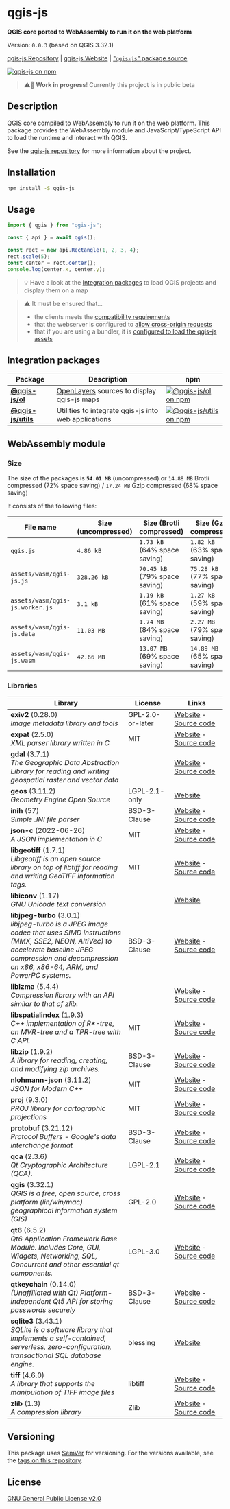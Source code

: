 # qgis-js

**QGIS core ported to WebAssembly to run it on the web platform**

Version: `0.0.3` (based on QGIS 3.32.1)

[qgis-js Repository](https://github.com/qgis/qgis-js) | [qgis-js Website](https://qgis.github.io/qgis-js) | ["`qgis-js`" package source](https://github.com/qgis/qgis-js/tree/main/packages/qgis-js)

[![qgis-js on npm](https://img.shields.io/npm/v/qgis-js)](https://www.npmjs.com/package/qgis-js)

> ⚠️🧪 **Work in progress**! Currently this project is in public beta

## Description

QGIS core compiled to WebAssembly to run it on the web platform. This package provides the WebAssembly module and JavaScript/TypeScript API to load the runtime and interact with QGIS.

See the [qgis-js repository](https://github.com/qgis/qgis-js) for more information about the project.

## Installation

```bash
npm install -S qgis-js
```

## Usage

```js
import { qgis } from "qgis-js";

const { api } = await qgis();

const rect = new api.Rectangle(1, 2, 3, 4);
rect.scale(5);
const center = rect.center();
console.log(center.x, center.y);
```

> 💡 Have a look at the [Integration packages](#integration-packages) to load QGIS projects and display them on a map

> ⚠️ It must be ensured that...
>
> - the clients meets the [compatibility requirements](https://github.com/qgis/qgis-js/blob/main/docs/compatibility.md)
> - that the webserver is configured to [allow cross-origin requests](https://developer.mozilla.org/en-US/docs/Web/HTTP/CORS)
> - that if you are using a bundler, it is [configured to load the qgis-js assets](https://github.com/qgis/qgis-js/blob/main/docs/bundling.md)

## Integration packages

| Package                                                  | Description                                                           | npm                                                                                                                   |
| -------------------------------------------------------- | --------------------------------------------------------------------- | --------------------------------------------------------------------------------------------------------------------- |
| **[@qgis-js/ol](./packages/qgis-js-ol/README.md)**       | [OpenLayers](https://openlayers.org/) sources to display qgis-js maps | [![@qgis-js/ol on npm](https://img.shields.io/npm/v/@qgis-js/ol)](https://www.npmjs.com/package/@qgis-js/ol)          |
| **[@qgis-js/utils](./packages/qgis-js-utils/README.md)** | Utilities to integrate qgis-js into web applications                  | [![@qgis-js/utils on npm](https://img.shields.io/npm/v/@qgis-js/utils)](https://www.npmjs.com/package/@qgis-js/utils) |

## WebAssembly module

### Size

<!--NOTE: this can be generated with "./qgis-js.ts size -o markdown"-->

The size of the packages is **`54.01 MB`** (uncompressed) or `14.88 MB` Brotli compressed (72% space saving) / `17.24 MB` Gzip compressed (68% space saving)

It consists of the following files:

| File name                       | Size (uncompressed) | Size (Brotli compressed)      | Size (Gzip compressed)        |
| ------------------------------- | ------------------- | ----------------------------- | ----------------------------- |
| `qgis.js`                       | `4.86 kB`           | `1.73 kB` (64% space saving)  | `1.82 kB` (63% space saving)  |
| `assets/wasm/qgis-js.js`        | `328.26 kB`         | `70.45 kB` (79% space saving) | `75.28 kB` (77% space saving) |
| `assets/wasm/qgis-js.worker.js` | `3.1 kB`            | `1.19 kB` (61% space saving)  | `1.27 kB` (59% space saving)  |
| `assets/wasm/qgis-js.data`      | `11.03 MB`          | `1.74 MB` (84% space saving)  | `2.27 MB` (79% space saving)  |
| `assets/wasm/qgis-js.wasm`      | `42.66 MB`          | `13.07 MB` (69% space saving) | `14.89 MB` (65% space saving) |

### Libraries

<!--NOTE: this can be generated with "./qgis-js.ts libs -o markdown"-->

| Library                                                                                                                                                                                                                                                     | License          | Links                                                                                                                     |
| ----------------------------------------------------------------------------------------------------------------------------------------------------------------------------------------------------------------------------------------------------------- | ---------------- | ------------------------------------------------------------------------------------------------------------------------- |
| **exiv2** (0.28.0)<br /><div style="max-width:30em">_Image metadata library and tools_                                                                                                                                                                      | GPL-2.0-or-later | [Website](https://exiv2.org) - [Source code](https://github.com/Exiv2/exiv2)                                              |
| **expat** (2.5.0)<br /><div style="max-width:30em">_XML parser library written in C_                                                                                                                                                                        | MIT              | [Website](https://github.com/libexpat/libexpat) - [Source code](https://github.com/libexpat/libexpat)                     |
| **gdal** (3.7.1)<br /><div style="max-width:30em">_The Geographic Data Abstraction Library for reading and writing geospatial raster and vector data_                                                                                                       |                  | [Website](https://gdal.org) - [Source code](https://github.com/OSGeo/gdal)                                                |
| **geos** (3.11.2)<br /><div style="max-width:30em">_Geometry Engine Open Source_                                                                                                                                                                            | LGPL-2.1-only    | [Website](https://libgeos.org/)                                                                                           |
| **inih** (57)<br /><div style="max-width:30em">_Simple .INI file parser_                                                                                                                                                                                    | BSD-3-Clause     | [Website](https://github.com/benhoyt/inih) - [Source code](https://github.com/benhoyt/inih)                               |
| **json-c** (2022-06-26)<br /><div style="max-width:30em">_A JSON implementation in C_                                                                                                                                                                       | MIT              | [Website](https://github.com/json-c/json-c) - [Source code](https://github.com/json-c/json-c)                             |
| **libgeotiff** (1.7.1)<br /><div style="max-width:30em">_Libgeotiff is an open source library on top of libtiff for reading and writing GeoTIFF information tags._                                                                                          | MIT              | [Website](https://github.com/OSGeo/libgeotiff) - [Source code](https://github.com/OSGeo/libgeotiff)                       |
| **libiconv** (1.17)<br /><div style="max-width:30em">_GNU Unicode text conversion_                                                                                                                                                                          |                  | [Website](https://www.gnu.org/software/libiconv/)                                                                         |
| **libjpeg-turbo** (3.0.1)<br /><div style="max-width:30em">_libjpeg-turbo is a JPEG image codec that uses SIMD instructions (MMX, SSE2, NEON, AltiVec) to accelerate baseline JPEG compression and decompression on x86, x86-64, ARM, and PowerPC systems._ | BSD-3-Clause     | [Website](https://github.com/libjpeg-turbo/libjpeg-turbo) - [Source code](https://github.com/libjpeg-turbo/libjpeg-turbo) |
| **liblzma** (5.4.4)<br /><div style="max-width:30em">_Compression library with an API similar to that of zlib._                                                                                                                                             |                  | [Website](https://tukaani.org/xz/) - [Source code](https://github.com/tukaani-project/xz)                                 |
| **libspatialindex** (1.9.3)<br /><div style="max-width:30em">_C++ implementation of R\*-tree, an MVR-tree and a TPR-tree with C API._                                                                                                                       | MIT              | [Website](http://libspatialindex.github.com) - [Source code](https://github.com/libspatialindex/libspatialindex)          |
| **libzip** (1.9.2)<br /><div style="max-width:30em">_A library for reading, creating, and modifying zip archives._                                                                                                                                          | BSD-3-Clause     | [Website](https://github.com/nih-at/libzip) - [Source code](https://github.com/nih-at/libzip)                             |
| **nlohmann-json** (3.11.2)<br /><div style="max-width:30em">_JSON for Modern C++_                                                                                                                                                                           | MIT              | [Website](https://github.com/nlohmann/json) - [Source code](https://github.com/nlohmann/json)                             |
| **proj** (9.3.0)<br /><div style="max-width:30em">_PROJ library for cartographic projections_                                                                                                                                                               | MIT              | [Website](https://proj.org/) - [Source code](https://github.com/OSGeo/PROJ)                                               |
| **protobuf** (3.21.12)<br /><div style="max-width:30em">_Protocol Buffers - Google's data interchange format_                                                                                                                                               | BSD-3-Clause     | [Website](https://github.com/protocolbuffers/protobuf) - [Source code](https://github.com/protocolbuffers/protobuf)       |
| **qca** (2.3.6)<br /><div style="max-width:30em">_Qt Cryptographic Architecture (QCA)._                                                                                                                                                                     | LGPL-2.1         | [Website](https://userbase.kde.org/QCA) - [Source code](https://github.com/KDE/qca)                                       |
| **qgis** (3.32.1)<br /><div style="max-width:30em">_QGIS is a free, open source, cross platform (lin/win/mac) geographical information system (GIS)_                                                                                                        | GPL-2.0          | [Website](https://www.qgis.org/) - [Source code](https://github.com/qgis/QGIS)                                            |
| **qt6** (6.5.2)<br /><div style="max-width:30em">_Qt6 Application Framework Base Module. Includes Core, GUI, Widgets, Networking, SQL, Concurrent and other essential qt components._                                                                       | LGPL-3.0         | [Website](https://www.qt.io/) - [Source code](https://github.com/qt/qtbase)                                               |
| **qtkeychain** (0.14.0)<br /><div style="max-width:30em">_(Unaffiliated with Qt) Platform-independent Qt5 API for storing passwords securely_                                                                                                               | BSD-3-Clause     | [Website](https://github.com/frankosterfeld/qtkeychain) - [Source code](https://github.com/frankosterfeld/qtkeychain)     |
| **sqlite3** (3.43.1)<br /><div style="max-width:30em">_SQLite is a software library that implements a self-contained, serverless, zero-configuration, transactional SQL database engine._                                                                   | blessing         | [Website](https://sqlite.org/)                                                                                            |
| **tiff** (4.6.0)<br /><div style="max-width:30em">_A library that supports the manipulation of TIFF image files_                                                                                                                                            | libtiff          | [Website](https://libtiff.gitlab.io/libtiff/) - [Source code](https://gitlab.com/libtiff/libtiff)                         |
| **zlib** (1.3)<br /><div style="max-width:30em">_A compression library_                                                                                                                                                                                     | Zlib             | [Website](https://www.zlib.net/) - [Source code](https://github.com/madler/zlib)                                          |

## Versioning

This package uses [SemVer](http://semver.org/) for versioning. For the versions available, see the [tags on this repository](https://github.com/qgis/qgis-js/tags).

## License

[GNU General Public License v2.0](https://github.com/qgis/qgis-js/blob/main/LICENSE)
